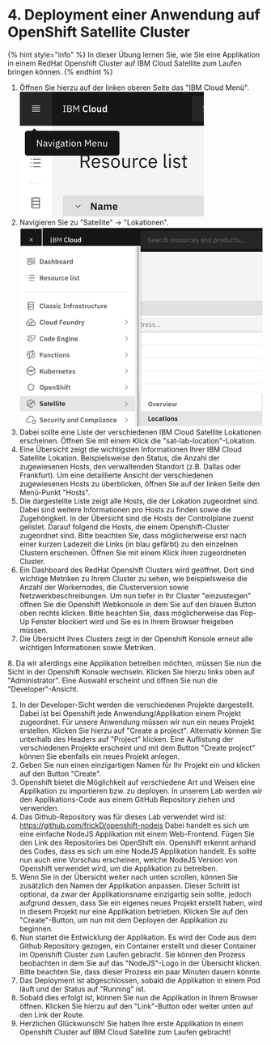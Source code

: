 # 4. Deployment einer Anwendung auf OpenShift Satellite Cluster

{% hint style="info" %}
In dieser Übung lernen Sie, wie Sie eine Applikation in einem RedHat Openshift Cluster auf IBM Cloud Satellite zum Laufen bringen können.&#x20;
{% endhint %}



1. Öffnen Sie hierzu auf der linken oberen Seite das "IBM Cloud Menü". \
   ![](<.gitbook/assets/image (40).png>)
2. Navigieren Sie zu "Satellite" -> "Lokationen".\
   &#x20;![](<.gitbook/assets/image (42).png>)
3. Dabei sollte eine Liste der verschiedenen IBM Cloud Satellite Lokationen erscheinen. Öffnen Sie mit einem Klick die "sat-lab-location"-Lokation.
4. Eine Übersicht zeigt die wichtigsten Informationen Ihrer IBM Cloud Satellite Lokation. Beispielsweise den Status, die Anzahl der zugewiesenen Hosts, den verwaltenden Standort (z.B. Dallas oder Frankfurt). Um eine detaillierte Ansicht der verschiedenen zugewiesenen Hosts zu überblicken, öffnen Sie auf der linken Seite den Menü-Punkt "Hosts".&#x20;
5. Die dargestellte Liste zeigt alle Hosts, die der Lokation zugeordnet sind. Dabei sind weitere Informationen pro Hosts zu finden sowie die Zugehörigkeit. In der Übersicht sind die Hosts der Controlplane zuerst gelistet. Darauf folgend die Hosts, die einem Openshift-Cluster zugeordnet sind. Bitte beachten Sie, dass möglicherweise erst nach einer kurzen Ladezeit die Links (in blau gefärbt) zu den einzelnen Clustern erscheinen. Öffnen Sie mit einem Klick ihren zugeordneten Cluster.&#x20;
6. Ein Dashboard des RedHat Openshift Clusters wird geöffnet. Dort sind wichtige Metriken zu Ihrem Cluster zu sehen, wie beispielsweise die Anzahl der Workernodes, die Clusterversion sowie Netzwerkbeschreibungen. Um nun tiefer in Ihr Cluster "einzusteigen" öffnen Sie die Openshift Webkonsole in dem Sie auf den blauen Button oben rechts klicken. Bitte beachten Sie, dass möglicherweise das Pop-Up Fenster blockiert wird und Sie es in Ihrem Browser freigeben müssen.&#x20;
7. Die Übersicht Ihres Clusters zeigt in der Openshift Konsole erneut alle wichtigen Informationen sowie Metriken.&#x20;

8\.  Da wir allerdings eine Applikation betreiben möchten, müssen Sie nun die Sicht in der Openshift Konsole wechseln. Klicken Sie hierzu links oben auf "Administrator". Eine Auswahl erscheint und öffnen Sie nun die "Developer"-Ansicht.&#x20;

1. In der Developer-Sicht werden die verschiedenen Projekte dargestellt. Dabei ist bei Openshift jede Anwendung/Applikation einem Projekt zugeordnet. Für unsere Anwendung müssen wir nun ein neues Projekt erstellen. Klicken Sie hierzu auf "Create a project".  Alternativ können Sie unterhalb des Headers auf "Project" klicken. Eine Auflistung der verschiedenen Projekte erscheint und mit dem Button "Create project" können Sie ebenfalls ein neues Projekt anlegen.&#x20;
2. Geben Sie nun einen einzigartigen Namen für Ihr Projekt ein und klicken auf den Button "Create".&#x20;
3. Openshift bietet die Möglichkeit auf verschiedene Art und Weisen eine Applikation zu importieren bzw. zu deployen. In unserem Lab werden wir den Applikations-Code aus einem GitHub Repository ziehen und verwenden.&#x20;
4. Das Github-Repository was für dieses Lab verwendet wird ist: https://github.com/frickD/openshift-nodejs Dabei handelt es sich um eine einfache NodeJS Applikation mit einem Web-Frontend. Fügen Sie den Link des Repositories bei OpenShift ein. Openshift erkennt anhand des Codes, dass es sich um eine NodeJS Applikation handelt. Es sollte nun auch eine Vorschau erscheinen, welche NodeJS Version von Openshift verwendet wird, um die Applikation zu betreiben.&#x20;
5. Wenn Sie in der Übersicht weiter nach unten scrollen, können Sie zusätzlich den Namen der Applikation anpassen. Dieser Schritt ist optional, da zwar der Applikationsname einzigartig sein sollte, jedoch aufgrund dessen, dass Sie ein eigenes neues Projekt erstellt haben, wird in diesem Projekt nur eine Applikation betrieben. Klicken Sie auf den "Create"-Button, um nun mit dem Deployen der Applikation zu beginnen.&#x20;
6. Nun startet die Entwicklung der Applikation. Es wird der Code aus dem Github Repository gezogen, ein Container erstellt und dieser Container im Openshift Cluster zum Laufen gebracht. Sie können den Prozess beobachten in dem Sie auf das "NodeJS"-Logo in der Übersicht klicken. Bitte beachten Sie, dass dieser Prozess ein paar Minuten dauern könnte.&#x20;
7. Das Deployment ist abgeschlossen, sobald die Applikation in einem Pod läuft und der Status auf "Running" ist.&#x20;
8. Sobald dies erfolgt ist, können Sie nun die Applikation in Ihrem Browser öffnen. Klicken Sie hierzu auf den "Link"-Button oder weiter unten auf den Link der Route.
9. Herzlichen Glückwunsch! Sie haben Ihre erste Applikation in einem Openshift Cluster auf IBM Cloud Satellite zum Laufen gebracht!&#x20;

